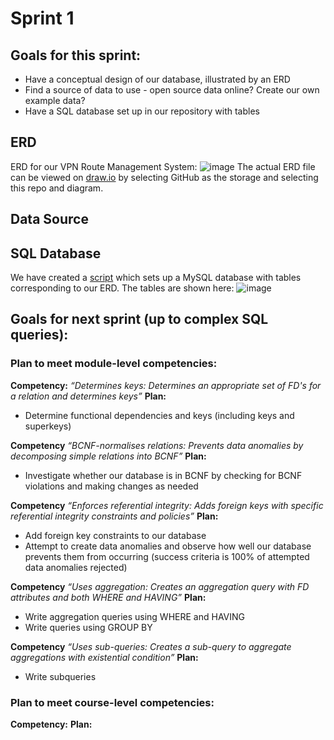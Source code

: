 # Sprint 1
## Goals for this sprint:
* Have a conceptual design of our database, illustrated by an ERD
* Find a source of data to use - open source data online? Create our own example data?
* Have a SQL database set up in our repository with tables

## ERD
ERD for our VPN Route Management System:
![image](https://github.com/macsyd/csc370-database-project/assets/91709747/0cffcc81-5e2d-4491-89d9-3666f121a2fa)
The actual ERD file can be viewed on [draw.io](draw.io) by selecting GitHub as the storage and selecting this repo and diagram.

## Data Source

## SQL Database
We have created a [script](https://github.com/macsyd/csc370-database-project/blob/main/VPNManagement.sql) which sets up a MySQL database with tables corresponding to our ERD. The tables are shown here:
![image](https://github.com/macsyd/csc370-database-project/assets/91709747/7520c126-66f2-466f-b74d-51afed35e102)

## Goals for next sprint (up to complex SQL queries):
### Plan to meet module-level competencies:
**Competency:** *“Determines keys: Determines an appropriate set of FD's for a relation and determines keys”* 
**Plan:**
+ Determine functional dependencies and keys (including keys and superkeys)

**Competency** *“BCNF-normalises relations: Prevents data anomalies by decomposing simple relations into BCNF”*
**Plan:**
+ Investigate whether our database is in BCNF by checking for BCNF violations and making changes as needed

**Competency** *“Enforces referential integrity: Adds foreign keys with specific referential integrity constraints and policies”*
**Plan:**
+ Add foreign key constraints to our database
+ Attempt to create data anomalies and observe how well our database prevents them from occurring (success criteria is 100% of attempted data anomalies rejected)

**Competency** *“Uses aggregation: Creates an aggregation query with FD attributes and both WHERE and HAVING”*
**Plan:**
+ Write aggregation queries using WHERE and HAVING
+ Write queries using GROUP BY

**Competency** *“Uses sub-queries: Creates a sub-query to aggregate aggregations with existential condition”*
**Plan:**
+ Write subqueries

### Plan to meet course-level competencies:
**Competency:**
**Plan:**

